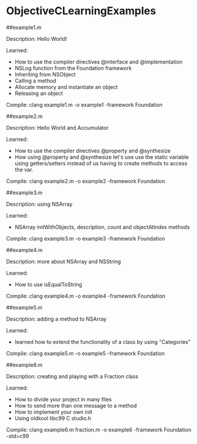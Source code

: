 ObjectiveCLearningExamples
==========================

##example1.m

Description: Hello World!

Learned:
  
  * How to use the compiler directives @interface and @implementation
  * NSLog function from the Foundation framework
  * Inheriting from NSObject
  * Calling a method
  * Allocate memory and instantiate an object
  * Releasing an object

Compile: clang example1.m -o example1 -framework Foundation

##example2.m

Description: Hello World and Accumulator

Learned: 
  * How to use the compiler directives @property and @synthesize
  * How using @property and @synthesize let's use use the static variable using
    getters/setters instead of us having to create methods to access the var.

Compile: clang example2.m -o example2 -framework Foundation

##example3.m

Description: using NSArray 

Learned: 
  * NSArray initWithObjects, description, count and objectAtIndex methods

Compile: clang example3.m -o example3 -framework Foundation

##example4.m

Description: more about NSArray and NSString

Learned: 
  * How to use isEqualToString

Compile: clang example4.m -o example4 -framework Foundation

##example5.m

Description: adding a method to NSArray

Learned:
  * learned how to extend the functionality of a class by using "Categories"

Compile: clang example5.m -o example5 -framework Foundation

##example6.m

Description: creating and playing with a Fraction class

Learned: 
  * How to divide your project in many files
  * How to send more than one message to a method
  * How to implement your own init
  * Using oldkool libc99 C studio.h

Compile: clang example6.m fraction.m -o example6 -framework Foundation -std=c99


